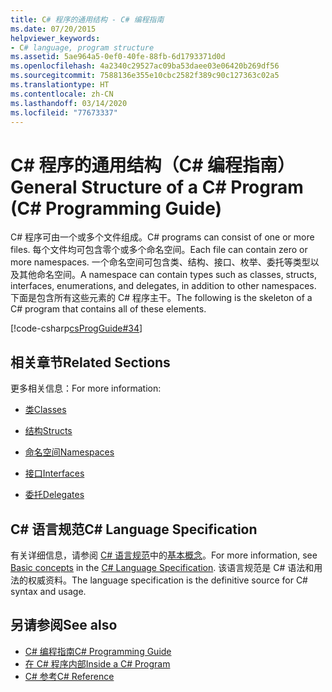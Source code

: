 ```yaml
---
title: C# 程序的通用结构 - C# 编程指南
ms.date: 07/20/2015
helpviewer_keywords:
- C# language, program structure
ms.assetid: 5ae964a5-0ef0-40fe-88fb-6d1793371d0d
ms.openlocfilehash: 4a2340c29527ac09ba53daee03e06420b269df56
ms.sourcegitcommit: 7588136e355e10cbc2582f389c90c127363c02a5
ms.translationtype: HT
ms.contentlocale: zh-CN
ms.lasthandoff: 03/14/2020
ms.locfileid: "77673337"
---
```

# <a name="general-structure-of-a-c-program-c-programming-guide"></a><span data-ttu-id="5ade9-102">C# 程序的通用结构（C# 编程指南）</span><span class="sxs-lookup"><span data-stu-id="5ade9-102">General Structure of a C# Program (C# Programming Guide)</span></span>
<span data-ttu-id="5ade9-103">C# 程序可由一个或多个文件组成。</span><span class="sxs-lookup"><span data-stu-id="5ade9-103">C# programs can consist of one or more files.</span></span> <span data-ttu-id="5ade9-104">每个文件均可包含零个或多个命名空间。</span><span class="sxs-lookup"><span data-stu-id="5ade9-104">Each file can contain zero or more namespaces.</span></span> <span data-ttu-id="5ade9-105">一个命名空间可包含类、结构、接口、枚举、委托等类型以及其他命名空间。</span><span class="sxs-lookup"><span data-stu-id="5ade9-105">A namespace can contain types such as classes, structs, interfaces, enumerations, and delegates, in addition to other namespaces.</span></span> <span data-ttu-id="5ade9-106">下面是包含所有这些元素的 C# 程序主干。</span><span class="sxs-lookup"><span data-stu-id="5ade9-106">The following is the skeleton of a C# program that contains all of these elements.</span></span>  
  
 [!code-csharp[csProgGuide#34](~/samples/snippets/csharp/VS_Snippets_VBCSharp/csProgGuide/CS/class2.cs#34)]  
  
## <a name="related-sections"></a><span data-ttu-id="5ade9-107">相关章节</span><span class="sxs-lookup"><span data-stu-id="5ade9-107">Related Sections</span></span>  
 <span data-ttu-id="5ade9-108">更多相关信息：</span><span class="sxs-lookup"><span data-stu-id="5ade9-108">For more information:</span></span>  
  
- [<span data-ttu-id="5ade9-109">类</span><span class="sxs-lookup"><span data-stu-id="5ade9-109">Classes</span></span>](../classes-and-structs/classes.md)  
  
- [<span data-ttu-id="5ade9-110">结构</span><span class="sxs-lookup"><span data-stu-id="5ade9-110">Structs</span></span>](../../language-reference/builtin-types/struct.md)  
  
- [<span data-ttu-id="5ade9-111">命名空间</span><span class="sxs-lookup"><span data-stu-id="5ade9-111">Namespaces</span></span>](../namespaces/index.md)  
  
- [<span data-ttu-id="5ade9-112">接口</span><span class="sxs-lookup"><span data-stu-id="5ade9-112">Interfaces</span></span>](../interfaces/index.md)  
  
- [<span data-ttu-id="5ade9-113">委托</span><span class="sxs-lookup"><span data-stu-id="5ade9-113">Delegates</span></span>](../delegates/index.md)  
  
## <a name="c-language-specification"></a><span data-ttu-id="5ade9-114">C# 语言规范</span><span class="sxs-lookup"><span data-stu-id="5ade9-114">C# Language Specification</span></span>  

<span data-ttu-id="5ade9-115">有关详细信息，请参阅 [C# 语言规范](/dotnet/csharp/language-reference/language-specification/introduction)中的[基本概念](~/_csharplang/spec/basic-concepts.md)。</span><span class="sxs-lookup"><span data-stu-id="5ade9-115">For more information, see [Basic concepts](~/_csharplang/spec/basic-concepts.md) in the [C# Language Specification](/dotnet/csharp/language-reference/language-specification/introduction).</span></span> <span data-ttu-id="5ade9-116">该语言规范是 C# 语法和用法的权威资料。</span><span class="sxs-lookup"><span data-stu-id="5ade9-116">The language specification is the definitive source for C# syntax and usage.</span></span>
  
## <a name="see-also"></a><span data-ttu-id="5ade9-117">另请参阅</span><span class="sxs-lookup"><span data-stu-id="5ade9-117">See also</span></span>

- [<span data-ttu-id="5ade9-118">C# 编程指南</span><span class="sxs-lookup"><span data-stu-id="5ade9-118">C# Programming Guide</span></span>](../index.md)
- [<span data-ttu-id="5ade9-119">在 C# 程序内部</span><span class="sxs-lookup"><span data-stu-id="5ade9-119">Inside a C# Program</span></span>](./index.md)
- [<span data-ttu-id="5ade9-120">C# 参考</span><span class="sxs-lookup"><span data-stu-id="5ade9-120">C# Reference</span></span>](../../language-reference/index.md)
